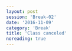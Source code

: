 ```yaml
--- 
layout: post 
session: 'Break-02' 
date: '2016-11-09'
category: 'Break'
title: 'Class canceled' 
noreading: true
--- 
```

<excerpt/>